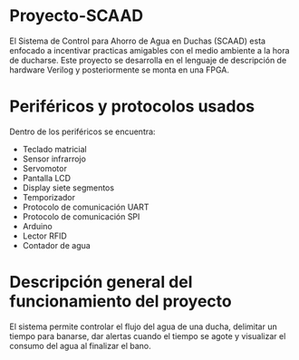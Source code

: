 # Proyecto-SCAAD
El Sistema de Control para Ahorro de Agua en Duchas (SCAAD) esta enfocado a incentivar practicas amigables con el medio ambiente a la hora de ducharse.
Este proyecto se desarrolla en el lenguaje de descripción de hardware Verilog y posteriormente se monta en una FPGA.
# Periféricos y protocolos usados
Dentro de los periféricos se encuentra:
* Teclado matricial
* Sensor infrarrojo
* Servomotor
* Pantalla LCD
* Display siete segmentos
* Temporizador
* Protocolo de comunicación UART
* Protocolo de comunicación SPI
* Arduino
* Lector RFID
* Contador de agua
# Descripción general del funcionamiento del proyecto
El sistema permite controlar el flujo del agua de una ducha, delimitar un tiempo para banarse, dar alertas cuando el tiempo se agote y visualizar el consumo del agua al finalizar el bano.
